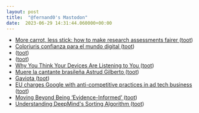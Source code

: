 ```yaml
---
layout: post
title:  "@fernand0's Mastodon"
date:  2023-06-29 14:31:44.060000+00:00
---
```

*  [More carrot, less stick: how to make research assessments fairer ](https://www.nature.com/articles/d41586-023-01990-) ([toot](https://mastodon.social/@fernand0/110627986083405119))
*  [Coloriuris confianza para el mundo digital ](https://www.expansion.com/uestudio/2023/06/15/648af5b3e5fdeaeb2d8b4680.htm) ([toot](https://mastodon.social/@fernand0/110627726462817326))
*  [ ](https://mastodon.social/users/fernand0/statuses/110627618817066879/activity) ([toot](https://mastodon.social/users/fernand0/statuses/110627618817066879/activity))
*  [ ](https://mastodon.social/users/fernand0/statuses/110627618528279393/activity) ([toot](https://mastodon.social/users/fernand0/statuses/110627618528279393/activity))
*  [Why You Think Your Devices Are Listening to You ](https://shellypalmer.com/2023/06/think-devices-listening) ([toot](https://mastodon.social/@fernand0/110627530930670477))
*  [Muere la cantante brasileña Astrud Gilberto ](https://www.efeeme.com/muere-la-cantante-brasilena-astrud-gilberto) ([toot](https://mastodon.social/@fernand0/110627336600525286))
*  [Gaviota ](https://www.flickr.com/photos/fernand0/53007463811) ([toot](https://mastodon.social/@fernand0/110627063427277956))
*  [EU charges Google with anti-competitive practices in ad tech business  ](https://www.cnbc.com/2023/06/14/eu-charges-google-with-anti-competitive-practices-in-ad-tech-business.html) ([toot](https://mastodon.social/@fernand0/110627059671939216))
*  [Moving Beyond Being ‘Evidence-Informed’ ](https://teaching-maths.com/2020/12/28/moving-beyond-being-evidence-informed) ([toot](https://mastodon.social/@fernand0/110626807755989994))
*  [Understanding DeepMind's Sorting Algorithm ](https://justine.lol/mmap) ([toot](https://mastodon.social/@fernand0/110626460842745540))
